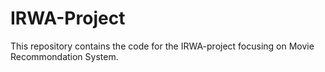 # IRWA-Project

This repository contains the code for the IRWA-project focusing on Movie Recommondation System. 
